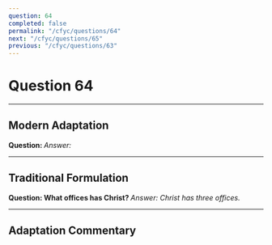 ```yaml
---
question: 64
completed: false
permalink: "/cfyc/questions/64"
next: "/cfyc/questions/65"
previous: "/cfyc/questions/63"
---
```

# Question 64
---
## Modern Adaptation
<strong>
    Question:
</strong>

<em>
    Answer:
</em>

---
## Traditional Formulation
<strong>
    Question: What offices has Christ?
</strong>

<em>
    Answer: Christ has three offices.
</em>

---
## Adaptation Commentary
